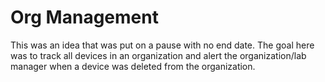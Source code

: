 # Org Management

This was an idea that was put on a pause with no end date. The goal here was to track all devices in an organization and alert the organization/lab manager when a device was deleted from the organization.
